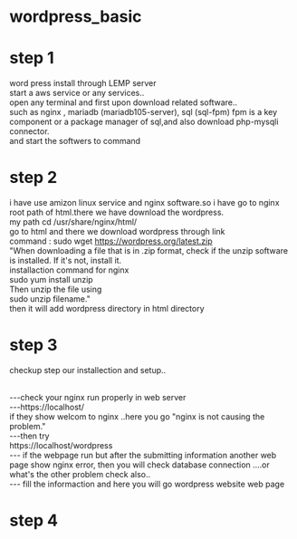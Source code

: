 # wordpress_basic


<h1>step 1</h1>
      word press install through LEMP server<br>
      start a aws service or any services..<br>
      open any terminal  and first upon download related software..<br>
      such as nginx , mariadb (mariadb105-server), sql (sql-fpm) fpm is a key component or a package manager of sql,and also download php-mysqli connector.<br>
      and start the softwers to command


<h1>step 2</h1>

 i have use amizon linux service and nginx software.so i have go to nginx root path of html.there we have download the wordpress.<br>
         my path     cd /usr/share/nginx/html/<br>
         go to html and there we download wordpress through link<br>
         command : sudo wget https://wordpress.org/latest.zip<br>
         "When downloading a file that is in .zip format, check if the unzip software is installed. If it's not, install it. <br>
         installaction command for nginx<br>
         sudo yum install unzip<br>
         Then unzip the file using <br>
         sudo unzip filename."<br>
         then it will add wordpress directory in html directory<br>
         
<h1> step 3</h1>
    checkup step our installection and setup..
    
  <br> ---check your nginx run properly in web server <br>
   ---https://localhost/<br>
      if they show welcom to nginx ..here you go "nginx is not causing the problem."<br>
   ---then try<br>
       https://localhost/wordpress<br>
   --- if the webpage run but after the submitting information another web page show nginx error,
       then you will check database connection ....or what's the other problem check also..<br>
   --- fill the informaction and here you will go wordpress website web page

<h1> step 4</h1>
   
       
         
         

